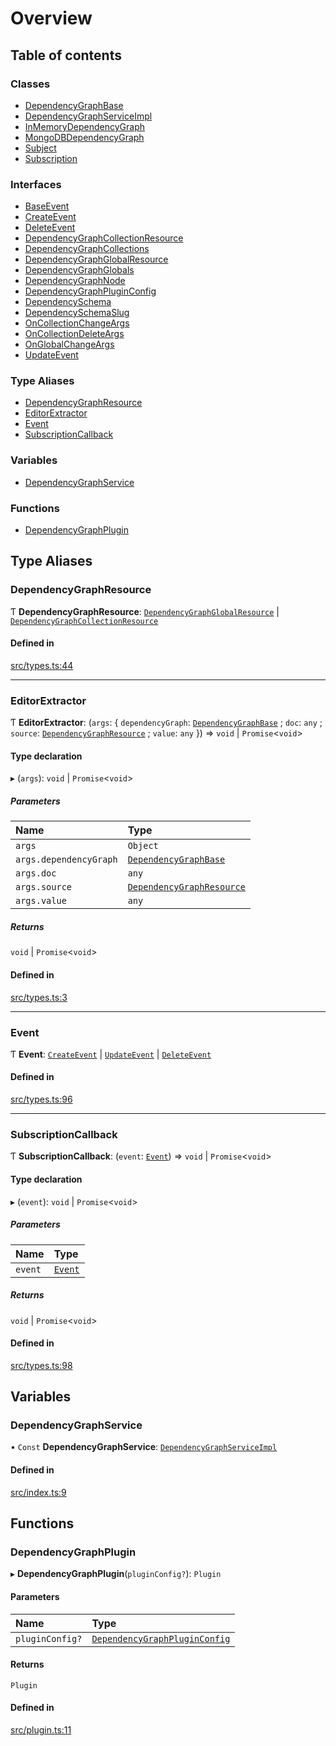 # Overview

## Table of contents

### Classes

- [DependencyGraphBase](classes/DependencyGraphBase.md)
- [DependencyGraphServiceImpl](classes/DependencyGraphServiceImpl.md)
- [InMemoryDependencyGraph](classes/InMemoryDependencyGraph.md)
- [MongoDBDependencyGraph](classes/MongoDBDependencyGraph.md)
- [Subject](classes/Subject.md)
- [Subscription](classes/Subscription.md)

### Interfaces

- [BaseEvent](interfaces/BaseEvent.md)
- [CreateEvent](interfaces/CreateEvent.md)
- [DeleteEvent](interfaces/DeleteEvent.md)
- [DependencyGraphCollectionResource](interfaces/DependencyGraphCollectionResource.md)
- [DependencyGraphCollections](interfaces/DependencyGraphCollections.md)
- [DependencyGraphGlobalResource](interfaces/DependencyGraphGlobalResource.md)
- [DependencyGraphGlobals](interfaces/DependencyGraphGlobals.md)
- [DependencyGraphNode](interfaces/DependencyGraphNode.md)
- [DependencyGraphPluginConfig](interfaces/DependencyGraphPluginConfig.md)
- [DependencySchema](interfaces/DependencySchema.md)
- [DependencySchemaSlug](interfaces/DependencySchemaSlug.md)
- [OnCollectionChangeArgs](interfaces/OnCollectionChangeArgs.md)
- [OnCollectionDeleteArgs](interfaces/OnCollectionDeleteArgs.md)
- [OnGlobalChangeArgs](interfaces/OnGlobalChangeArgs.md)
- [UpdateEvent](interfaces/UpdateEvent.md)

### Type Aliases

- [DependencyGraphResource](overview.md#dependencygraphresource)
- [EditorExtractor](overview.md#editorextractor)
- [Event](overview.md#event)
- [SubscriptionCallback](overview.md#subscriptioncallback)

### Variables

- [DependencyGraphService](overview.md#dependencygraphservice)

### Functions

- [DependencyGraphPlugin](overview.md#dependencygraphplugin)

## Type Aliases

### DependencyGraphResource

Ƭ **DependencyGraphResource**: [`DependencyGraphGlobalResource`](interfaces/DependencyGraphGlobalResource.md) \| [`DependencyGraphCollectionResource`](interfaces/DependencyGraphCollectionResource.md)

#### Defined in

[src/types.ts:44](https://github.com/GeorgeHulpoi/payload-dependencies-graph/blob/02eaae1/src/types.ts#L44)

___

### EditorExtractor

Ƭ **EditorExtractor**: (`args`: \{ `dependencyGraph`: [`DependencyGraphBase`](classes/DependencyGraphBase.md) ; `doc`: `any` ; `source`: [`DependencyGraphResource`](overview.md#dependencygraphresource) ; `value`: `any`  }) => `void` \| `Promise`\<`void`\>

#### Type declaration

▸ (`args`): `void` \| `Promise`\<`void`\>

##### Parameters

| Name | Type |
| :------ | :------ |
| `args` | `Object` |
| `args.dependencyGraph` | [`DependencyGraphBase`](classes/DependencyGraphBase.md) |
| `args.doc` | `any` |
| `args.source` | [`DependencyGraphResource`](overview.md#dependencygraphresource) |
| `args.value` | `any` |

##### Returns

`void` \| `Promise`\<`void`\>

#### Defined in

[src/types.ts:3](https://github.com/GeorgeHulpoi/payload-dependencies-graph/blob/02eaae1/src/types.ts#L3)

___

### Event

Ƭ **Event**: [`CreateEvent`](interfaces/CreateEvent.md) \| [`UpdateEvent`](interfaces/UpdateEvent.md) \| [`DeleteEvent`](interfaces/DeleteEvent.md)

#### Defined in

[src/types.ts:96](https://github.com/GeorgeHulpoi/payload-dependencies-graph/blob/02eaae1/src/types.ts#L96)

___

### SubscriptionCallback

Ƭ **SubscriptionCallback**: (`event`: [`Event`](overview.md#event)) => `void` \| `Promise`\<`void`\>

#### Type declaration

▸ (`event`): `void` \| `Promise`\<`void`\>

##### Parameters

| Name | Type |
| :------ | :------ |
| `event` | [`Event`](overview.md#event) |

##### Returns

`void` \| `Promise`\<`void`\>

#### Defined in

[src/types.ts:98](https://github.com/GeorgeHulpoi/payload-dependencies-graph/blob/02eaae1/src/types.ts#L98)

## Variables

### DependencyGraphService

• `Const` **DependencyGraphService**: [`DependencyGraphServiceImpl`](classes/DependencyGraphServiceImpl.md)

#### Defined in

[src/index.ts:9](https://github.com/GeorgeHulpoi/payload-dependencies-graph/blob/02eaae1/src/index.ts#L9)

## Functions

### DependencyGraphPlugin

▸ **DependencyGraphPlugin**(`pluginConfig?`): `Plugin`

#### Parameters

| Name | Type |
| :------ | :------ |
| `pluginConfig?` | [`DependencyGraphPluginConfig`](interfaces/DependencyGraphPluginConfig.md) |

#### Returns

`Plugin`

#### Defined in

[src/plugin.ts:11](https://github.com/GeorgeHulpoi/payload-dependencies-graph/blob/02eaae1/src/plugin.ts#L11)
